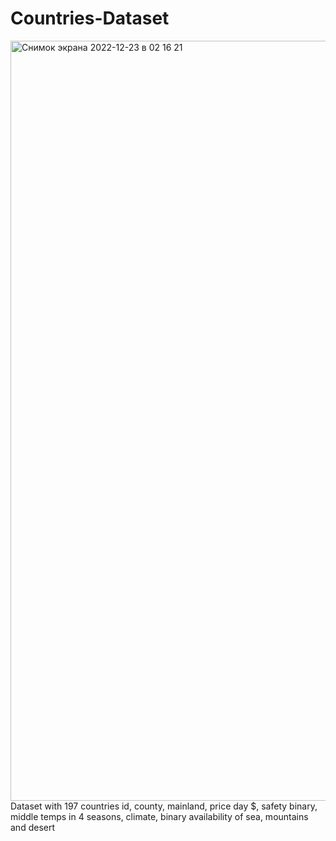 # Countries-Dataset
<img width="1216" alt="Снимок экрана 2022-12-23 в 02 16 21" src="https://user-images.githubusercontent.com/72468174/209240960-58a1a08c-b605-4edd-a5a4-1708df523ca9.png">
Dataset with 197 countries
id, county, mainland, price day $, safety binary, middle temps in 4 seasons, climate, binary availability of sea, mountains and desert
